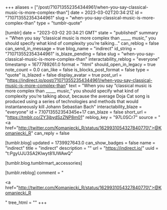 +++
aliases = ["/post/710713552354344961/when-you-say-classical-music-is-more-complex-than"]
date = 2023-03-02T20:34:21Z
id = "710713552354344961"
slug = "when-you-say-classical-music-is-more-complex-than"
type = "tumblr-quote"

[tumblr]
date = "2023-03-02 20:34:21 GMT"
state = "published"
summary = "When you say “classical music is more complex than _____ music,” you should specify what kind of complexity you’re talking..."
can_reblog = false
can_send_in_message = true
blog_name = "indirect"
id_string = "710713552354344961"
is_blaze_pending = false
slug = "when-you-say-classical-music-is-more-complex-than"
interactability_reblog = "everyone"
timestamp = 1677789261.0
format = "html"
should_open_in_legacy = true
note_count = 0.0
can_like = false
is_blocks_post_format = false
type = "quote"
is_blazed = false
display_avatar = true
post_url = "https://indirect.io/post/710713552354344961/when-you-say-classical-music-is-more-complex-than"
text = "When you say “classical music is more complex than _____ music,” you should specify what kind of complexity you’re talking about, because the average Doja Cat song is produced using a series of technologies and methods that would instantaneously kill Johann Sebastian Bach"
interactability_blaze = "everyone"
id = 7.10713552354345e+17
can_blaze = false
short_url = "https://tmblr.co/ZY3jbydSzZNP8m01"
reblog_key = "97L0SCr7"
source = "<a href=\"http://twitter.com/Komaniecki_R/status/1629931054327840770\">@Komaniecki_R</a>"
can_reply = false

[tumblr.blog]
updated = 1739927643.0
can_show_badges = false
name = "indirect"
title = "indirect"
description = ""
url = "https://indirect.io/"
uuid = "t:PgyUJU3SA2Klwyt81UWAwQ"

[tumblr.blog.tumblrmart_accessories]

[tumblr.reblog]
comment = "<p><a href=\"http://twitter.com/Komaniecki_R/status/1629931054327840770\">@Komaniecki_R</a></p>"
tree_html = ""
+++
